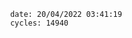 

                date: 20/04/2022 03:41:19
                cycles: 14940

                         
